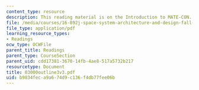 ```yaml
---
content_type: resource
description: This reading material is on the Introduction to MATE-CON.
file: /media/courses/16-892j-space-system-architecture-and-design-fall-2004/b9834feca9a674d9c136f4db77fee06b_03000outline3v3.pdf
file_type: application/pdf
learning_resource_types:
- Readings
ocw_type: OCWFile
parent_title: Readings
parent_type: CourseSection
parent_uid: cdd17381-3670-14fb-4ae8-517a5732b217
resourcetype: Document
title: 03000outline3v3.pdf
uid: b9834fec-a9a6-74d9-c136-f4db77fee06b
---
```

